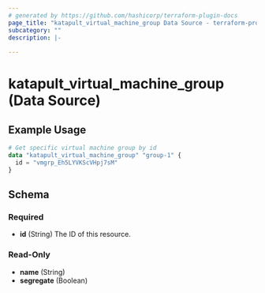 ```yaml
---
# generated by https://github.com/hashicorp/terraform-plugin-docs
page_title: "katapult_virtual_machine_group Data Source - terraform-provider-katapult"
subcategory: ""
description: |-
  
---
```


# katapult_virtual_machine_group (Data Source)



## Example Usage

```terraform
# Get specific virtual machine group by id
data "katapult_virtual_machine_group" "group-1" {
  id = "vmgrp_Eh5LYVKScVHpj7sM"
}
```

<!-- schema generated by tfplugindocs -->
## Schema

### Required

- **id** (String) The ID of this resource.

### Read-Only

- **name** (String)
- **segregate** (Boolean)


